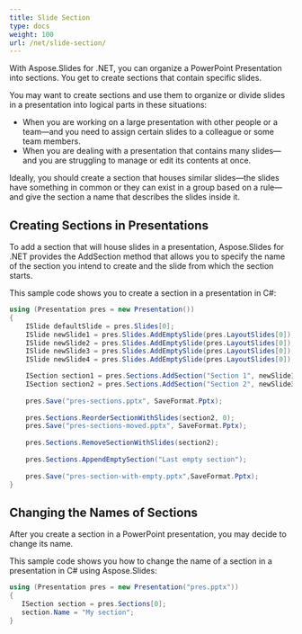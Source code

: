 ```yaml
---
title: Slide Section
type: docs
weight: 100
url: /net/slide-section/
---
```


With Aspose.Slides for .NET, you can organize a PowerPoint Presentation into sections. You get to create sections that contain specific slides. 

You may want to create sections and use them to organize or divide slides in a presentation into logical parts in these situations:

- When you are working on a large presentation with other people or a team—and you need to assign certain slides to a colleague or some team members. 
- When you are dealing with a presentation that contains many slides—and you are struggling to manage or edit its contents at once.

Ideally, you should create a section that houses similar slides—the slides have something in common or they can exist in a group based on a rule—and give the section a name that describes the slides inside it. 

## Creating Sections in Presentations

To add a section that will house slides in a presentation, Aspose.Slides for .NET provides the AddSection method that allows you to specify the name of the section you intend to create and the slide from which the section starts. 

This sample code shows you to create a section in a presentation in C#:

```c#
using (Presentation pres = new Presentation())
{
    ISlide defaultSlide = pres.Slides[0];
    ISlide newSlide1 = pres.Slides.AddEmptySlide(pres.LayoutSlides[0]);
    ISlide newSlide2 = pres.Slides.AddEmptySlide(pres.LayoutSlides[0]);
    ISlide newSlide3 = pres.Slides.AddEmptySlide(pres.LayoutSlides[0]);
    ISlide newSlide4 = pres.Slides.AddEmptySlide(pres.LayoutSlides[0]);

    ISection section1 = pres.Sections.AddSection("Section 1", newSlide1);
    ISection section2 = pres.Sections.AddSection("Section 2", newSlide3); // section1 will be ended at newSlide2 and after it section2 will start   
    
    pres.Save("pres-sections.pptx", SaveFormat.Pptx);
    
    pres.Sections.ReorderSectionWithSlides(section2, 0);
    pres.Save("pres-sections-moved.pptx", SaveFormat.Pptx);
    
    pres.Sections.RemoveSectionWithSlides(section2);
    
    pres.Sections.AppendEmptySection("Last empty section");
    
    pres.Save("pres-section-with-empty.pptx",SaveFormat.Pptx);
}
```

## Changing the Names of Sections

After you create a section in a PowerPoint presentation, you may decide to change its name. 

This sample code shows you how to change the name of a section in a presentation in C# using Aspose.Slides:

```c#
using (Presentation pres = new Presentation("pres.pptx"))
{
   ISection section = pres.Sections[0];
   section.Name = "My section";
}
```

